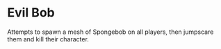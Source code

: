 # Evil Bob

Attempts to spawn a mesh of Spongebob on all players, then jumpscare them and kill their character.